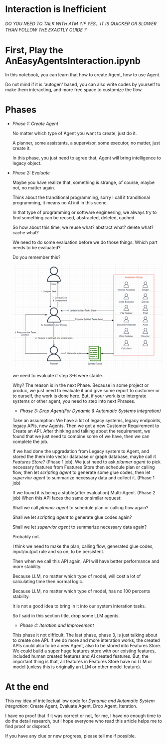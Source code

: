 # Interaction is Inefficient

*DO YOU NEED TO TALK WITH ATM？IF YES，IT IS QUICKER OR SLOWER THAN FOLLOW THE EXACTLY GUIDE？*

# First, Play the AnEasyAgentsInteraction.ipynb

In this notebook, you can learn that how to create Agent, how to use Agent. 

Do not mind if it is 'autogen' based, you can also write codes by yourself to make them interacting, and more free space to customize the flow. 

# Phases

- *Phase 1: Create Agent*

  No matter which type of Agent you want to create, just do it.
  
  A planner, some assistants, a supervisor, some executor, no matter, just create it.

  In this phase, you just need to agree that, Agent will bring intelligence to legacy object.

- *Phase 2: Evaluate*

  Maybe you have realize that, something is strange, of course, maybe not, no matter again.

  Think about the tranditional programming, sorry I call it tranditional programming, it means no AI init in this scene.

  In that type of programming or software engineering, we always try to find something can be reused, abstracted, deleted, cached.

  So how about this time, we reuse what? abstract what? delete what? cache what?

  We need to do some evaluation before we do those things. Which part needs to be evaluated?

  Do you remember this?

  <img src="img.png" width="500">

  we need to evaluate if step 3-6 were stable.

  Why? The reason is in the next Phase. Because in some project or produc, we just need to evaluate it and give some report to customer or to ourself, the work is done here. But, if your work is to intergrate systems or other agent, you need to step into next Phrases.

  - *Phase 3: Drop Agent(For Dynamic & Automatic Systems Integration)*

  Take an assumption: We have a lot of legacy systems, legacy endpoints, legacy APIs, new Agents. Then we got a new Customer Requirement to Create an API. After thinking and talking about the requirement, we found that we just need to combine some of we have, then we can complete the job.
  
  If we had done the upgradation from Legacy system to Agent, and stored the them into vector database or graph database, maybe call it *Features Store*? (Phase 1 job). We just need to ask *planner agent* to pick necessary features from Features Store then schedule plan or calling flow, then let *scripting agent* to generate some glue codes, then let *supervior agent* to summarize necessary data and collect it. (Phase 1 job)
  
  If we found it is being a stable(after evaluation) Multi-Agent. (Phase 2 job) When this API faces the same or similar request:

  Shall we call *planner agent* to schedule plan or calling flow again?

  Shall we let *scripting agent* to generate glue codes again?

  Shall we let *supervior agent* to summarize necessary data again?

  Probably not.

  I think we need to make the plan, calling flow, generated glue codes, input/output rule and so on, to be persistent.

  Then when we call this API again, API will have better performance and more stability.

  Because LLM, no matter which type of model, will cost a lot of calculating time then normal logic.
  
  Because LLM, no matter which type of model, has no 100 percents stability.

  It is not a good idea to bring in it into our system interation tasks.
  
  So I said in this section title, drop some LLM agents.

  - *Phase 4: Iteration and Improvement*
 
  This phase it not difficult. The last phase, phase 3, is just talking about to create one API. If we do more and more interation works, the created APIs could also to be a new Agent, also to be stored into Features Store. We could build a super huge features store with our existing features, included human created features and AI created features. But, the important thing is that, all features in Features Store have no LLM or model (unless this is originally an LLM or other model feature).


# At the end

  This my idea of intellectual low code for *Dynamic and Automatic System Integration*: Create Agent, Evaluate Agent, Drop Agent, Iteration.
  
  I have no proof that if it was correct or not, for me, I have no enough time to do the detail research, but I hope everyone who read this article helps me to find proof or disproof.

  If you have any clue or new progress, please tell me if possible.


